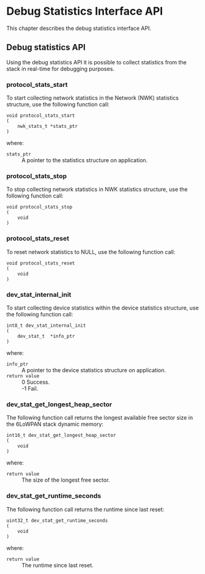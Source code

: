 Debug Statistics Interface API
==============================

This chapter describes the debug statistics interface API.

## Debug statistics API

Using the debug statistics API it is possible to collect statistics from the stack in real-time for debugging purposes.

### protocol_stats_start

To start collecting network statistics in the Network (NWK) statistics structure, use the following function call:

```
void protocol_stats_start
(
	nwk_stats_t	*stats_ptr
)
```

where:

<dl>
<dt><code>stats_ptr</code></dt>
<dd>A pointer to the statistics structure on application.</dd>
</dl>


### protocol_stats_stop

To stop collecting network statistics in NWK statistics structure, use the following function call:

```
void protocol_stats_stop
(
	void
)
```

### protocol_stats_reset

To reset network statistics to NULL, use the following function call:

```
void protocol_stats_reset
(
	void
)
```

### dev_stat_internal_init

To start collecting device statistics within the device statistics structure, use the following function call:

```
int8_t dev_stat_internal_init
(
	dev_stat_t	*info_ptr
)
```

where:

<dl>
<dt><code>info_ptr</code></dt>
<dd>A pointer to the device statistics structure on application.</dd>

<dt><code>return value</code></dt>
<dd>0 Success.</dd>

<dd>-1 Fail.</dd>
</dl>


### dev_stat_get_longest_heap_sector

The following function call returns the longest available free sector size in the 6LoWPAN stack dynamic memory:

```
int16_t dev_stat_get_longest_heap_sector
(
	void
)
```

where:

<dl>
<dt><code>return value</code></dt>
<dd>The size of the longest free sector.</dd>
</dl>


### dev_stat_get_runtime_seconds

The following function call returns the runtime since last reset:

```
uint32_t dev_stat_get_runtime_seconds
(
	void
)
```

where:

<dl>
<dt><code>return value</code></dt>
<dd>The runtime since last reset.</dd>
</dl>

